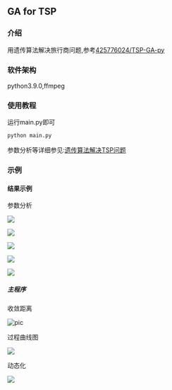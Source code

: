 ## GA for TSP

### 介绍
用遗传算法解决旅行商问题,参考[425776024/TSP-GA-py](https://github.com/425776024/TSP-GA-py)

### 软件架构
python3.9.0,ffmpeg

### 使用教程
运行main.py即可
````py
python main.py
````

参数分析等详细参见:[遗传算法解决TSP问题](https://www.cnblogs.com/Tenerome/articles/GATSP.html)
### 示例

#### 结果示例
参数分析

![](https://img2022.cnblogs.com/blog/2629720/202210/2629720-20221022133702696-686774422.png)

![](https://img2022.cnblogs.com/blog/2629720/202210/2629720-20221022133703157-1684368219.png)

![](https://img2022.cnblogs.com/blog/2629720/202210/2629720-20221022133704084-195858016.png)

![](https://img2022.cnblogs.com/blog/2629720/202210/2629720-20221022133704632-869600904.png)

![](https://img2022.cnblogs.com/blog/2629720/202210/2629720-20221022133705184-780704412.png)

##### 主程序
收敛距离

![pic](https://img2022.cnblogs.com/blog/2629720/202210/2629720-20221022133705611-896190799.png)

过程曲线图

![](https://img2022.cnblogs.com/blog/2629720/202210/2629720-20221022133706056-1473367380.png)

动态化

![](https://img2022.cnblogs.com/blog/2629720/202210/2629720-20221022133706586-307628173.png)



